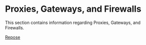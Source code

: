 # Proxies, Gateways, and Firewalls

This section contains information regarding Proxies, Gateways, and Firewalls.

[Repose](/pages/createpage.action?spaceKey=RISS&title=Repose&linkCreation=true&fromPageId=86213568)
